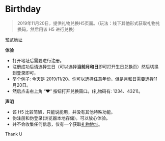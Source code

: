 # Birthday

> 2019年11月20日，提供礼物兑换H5页面。（玩法：线下其他形式获取礼物兑换码，然后用该 H5 进行兑换）

[预览地址](https://wxh16144.github.io/birthday/)

**体验**

- 打开地址后需要进行注册。
- 注册成功后请选择生日（可以选择**当前月和日**即可打开生日兑换页）然后切换到登录即可，
- 举个例子: 今天是 2019/11/20。你可以选择任意年份，但是月和日需要选择11月20日。
- 然后点击右上角 “❤️” 按钮打开兑换窗口。(礼物码有: 1234、4321)。

**声明**

- 该 H5 比较简陋，只能说能用，并没有其他特殊功能。
- 伪注册和伪登录(浏览器本地存储)，可以放心体验。
- 并不会收集任何信息，仅有一个获取[礼物地址](https://github.com/Wxh16144/i/blob/main/db.json)。

Thank U
